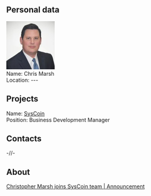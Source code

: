 ## Personal data
![photo](photo/chris_marsh.jpg)  
Name: Chris Marsh  
Location: ---
## Projects 
Name: [SysCoin](../projects/syscoin.md)  
Position: Business Development Manager  
## Contacts
-//-
## About
[Christopher Marsh joins SysCoin team | Announcement](http://syscoin.org/news/chris-marsh-joins-syscoin-team/)
